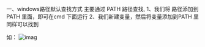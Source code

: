 一、windows路径默认查找方式
  主要通过 PATH 路径查找, 1、我们将 路径添加到PATH 里面，即可在cmd 下面运行
                         2、我们新建变量，然后将变量添加到PATH 里同样可以找到
                         
  如：
      ![imag](https://github.com/fengxunzhe/index/tree/main/Win10/1.png)
